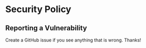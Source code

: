 # Security Policy
## Reporting a Vulnerability

Create a GitHub issue if you see anything that is wrong. Thanks!
